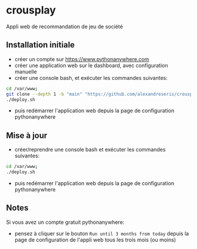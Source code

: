 # crousplay

Appli web de recommandation de jeu de société

## Installation initiale

- créer un compte sur <https://www.pythonanywhere.com>
- créer une application  web sur le dashboard, avec configuration manuelle
- créer une console bash, et exécuter les commandes suivantes:

```sh
cd /var/www;
git clone --depth 1 -b "main" "https://github.com/alexandreseris/crousplay.git"
./deploy.sh
```

- puis redémarrer l'application web depuis la page de configuration pythonanywhere

## Mise à jour

- créer/reprendre une console bash et exécuter les commandes suivantes:

```sh
cd /var/www;
./deploy.sh
```

- puis redémarrer l'application web depuis la page de configuration pythonanywhere

## Notes

Si vous avez un compte gratuit pythonanywhere:

- pensez à cliquer sur le bouton `Run until 3 months from today` depuis la page de configuration de l'appli web tous les trois mois (ou moins)

